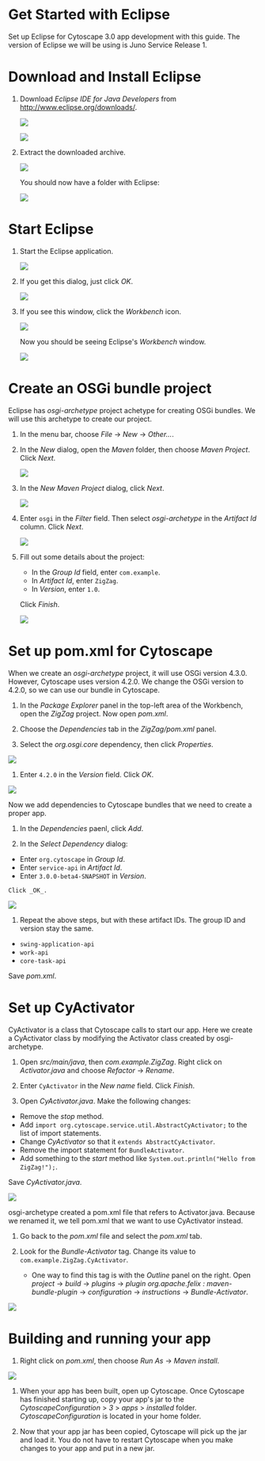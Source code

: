 # Get Started with Eclipse

Set up Eclipse for Cytoscape 3.0 app development with this guide.
The version of Eclipse we will be using is Juno Service Release 1.

# Download and Install Eclipse

 1. Download _Eclipse IDE for Java Developers_ from <http://www.eclipse.org/downloads/>.

    ![](https://raw.github.com/cytoscape/ZigZag/master/getstartedwitheclipse/download1.png)

    ![](https://raw.github.com/cytoscape/ZigZag/master/getstartedwitheclipse/download2.png)

 1. Extract the downloaded archive.

    ![](https://raw.github.com/cytoscape/ZigZag/master/getstartedwitheclipse/extract.png)

    You should now have a folder with Eclipse:

    ![](https://raw.github.com/cytoscape/ZigZag/master/getstartedwitheclipse/extract2.png)

# Start Eclipse

 1. Start the Eclipse application.

    ![](https://raw.github.com/cytoscape/ZigZag/master/getstartedwitheclipse/launch.png)

 1. If you get this dialog, just click _OK_.

    ![](https://raw.github.com/cytoscape/ZigZag/master/getstartedwitheclipse/workspacesetup.png)

 1. If you see this window, click the _Workbench_ icon.

    ![](https://raw.github.com/cytoscape/ZigZag/master/getstartedwitheclipse/welcomescreen.png)

    Now you should be seeing Eclipse's _Workbench_ window.

    ![](https://raw.github.com/cytoscape/ZigZag/master/getstartedwitheclipse/workspace.png)

# Create an OSGi bundle project

Eclipse has _osgi-archetype_ project achetype for creating OSGi bundles. We will use this
archetype to create our project.

 1. In the menu bar, choose _File_ &rarr; _New_ &rarr; _Other..._.

 1. In the _New_ dialog, open the _Maven_ folder, then choose _Maven Project_. Click _Next_.

    ![](https://raw.github.com/cytoscape/ZigZag/master/getstartedwitheclipse/newmvnproj.png)

 1. In the _New Maven Project_ dialog, click _Next_.

    ![](https://raw.github.com/cytoscape/ZigZag/master/getstartedwitheclipse/newmvnproj2.png)

 1. Enter `osgi` in the _Filter_ field. Then select _osgi-archetype_ in the _Artifact Id_ column.
    Click _Next_.

    ![](https://raw.github.com/cytoscape/ZigZag/master/getstartedwitheclipse/newmvnproj3.png)

 1. Fill out some details about the project:
    - In the _Group Id_ field, enter `com.example`.
    - In _Artifact Id_, enter `ZigZag`.
    - In _Version_, enter `1.0`.

    Click _Finish_.

    ![](https://raw.github.com/cytoscape/ZigZag/master/getstartedwitheclipse/newmvnproj4.png)

# Set up pom.xml for Cytoscape

When we create an _osgi-archetype_ project, it will use OSGi version 4.3.0. However, Cytoscape
uses version 4.2.0. We change the OSGi version to 4.2.0, so we can use our bundle in Cytoscape.

 1. In the _Package Explorer_ panel in the top-left area of the Workbench, open the
    _ZigZag_ project. Now open _pom.xml_.

 1. Choose the _Dependencies_ tab in the _ZigZag/pom.xml_ panel.

 1. Select the _org.osgi.core_ dependency, then click _Properties_.

  ![](https://raw.github.com/cytoscape/ZigZag/master/getstartedwitheclipse/osgi-version.png)

 1. Enter `4.2.0` in the _Version_ field. Click _OK_.

  ![](https://raw.github.com/cytoscape/ZigZag/master/getstartedwitheclipse/osgi-version2.png)

Now we add dependencies to Cytoscape bundles that we need to create a proper app.

 1. In the _Dependencies_ paenl, click _Add_.

 1. In the _Select Dependency_ dialog:

   - Enter `org.cytoscape` in _Group Id_.
   - Enter `service-api` in _Artifact Id_.
   - Enter `3.0.0-beta4-SNAPSHOT` in _Version_.

    Click _OK_.

  ![](https://raw.github.com/cytoscape/ZigZag/master/getstartedwitheclipse/add-dep-serviceapi.png)

 1. Repeat the above steps, but with these artifact IDs. The group ID and version stay the same.

   - `swing-application-api`
   - `work-api`
   - `core-task-api`

Save _pom.xml_.

# Set up CyActivator

CyActivator is a class that Cytoscape calls to start our app. Here we create a CyActivator class by
modifying the Activator class created by osgi-archetype.

 1. Open _src/main/java_, then _com.example.ZigZag_. Right click on _Activator.java_ and choose
    _Refactor_ &rarr; _Rename_.

 1. Enter `CyActivator` in the _New name_ field. Click _Finish_.

 1. Open _CyActivator.java_. Make the following changes:

   - Remove the _stop_ method.
   - Add `import org.cytoscape.service.util.AbstractCyActivator;` to the list of import statements.
   - Change _CyActivator_ so that it `extends AbstractCyActivator`.
   - Remove the import statement for `BundleActivator`.
   - Add something to the _start_ method like `System.out.println("Hello from ZigZag!");`.

  Save _CyActivator.java_.

  ![](https://raw.github.com/cytoscape/ZigZag/master/getstartedwitheclipse/cyactivator.png)

osgi-archetype created a pom.xml file that refers to Activator.java. Because we renamed it,
we tell pom.xml that we want to use CyActivator instead.

 1. Go back to the _pom.xml_ file and select the _pom.xml_ tab.

 1. Look for the _Bundle-Activator_ tag. Change its value to `com.example.ZigZag.CyActivator`.
    - One way to find this tag is with the _Outline_ panel on the right. Open
      _project_ &rarr; _build_ &rarr; _plugins_ &rarr; _plugin org.apache.felix : maven-bundle-plugin_
      &rarr; _configuration_ &rarr; _instructions_ &rarr; _Bundle-Activator_.

   ![](https://raw.github.com/cytoscape/ZigZag/master/getstartedwitheclipse/bundleactivator.png)

# Building and running your app

 1. Right click on _pom.xml_, then choose _Run As_ &rarr; _Maven install_.

   ![](https://raw.github.com/cytoscape/ZigZag/master/getstartedwitheclipse/mvninstall.png)

 1. When your app has been built, open up Cytoscape. Once Cytoscape has finished starting up,
    copy your app's jar to the  _CytoscapeConfiguration_ > _3_ > _apps_ > _installed_ folder.
    _CytoscapeConfiguration_ is located in your home folder.

 1. Now that your app jar has been copied, Cytoscape will pick up the jar and load it. You do
    not have to restart Cytoscape when you make changes to your app and put in a new jar.
